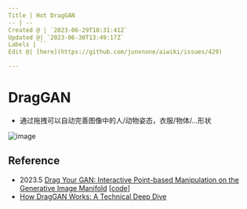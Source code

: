 ```yaml
---
Title | Hot DragGAN
-- | --
Created @ | `2023-06-29T10:31:41Z`
Updated @| `2023-06-30T13:49:17Z`
Labels | ``
Edit @| [here](https://github.com/junxnone/aiwiki/issues/429)

---
```

# DragGAN
- 通过拖拽可以自动完善图像中的人/动物姿态，衣服/物体/...形状

![image](https://github.com/junxnone/aiwiki/assets/2216970/b32808ed-6895-4270-b367-268210aa46d3)


## Reference
- 2023.5 [Drag Your GAN: Interactive Point-based Manipulation on the Generative Image Manifold](https://arxiv.org/abs/2305.10973)  [[code](https://github.com/XingangPan/DragGAN)]
- [How DragGAN Works: A Technical Deep Dive](https://chenliu-1996.github.io/blogs/ExplainDragGAN/main.pdf)
